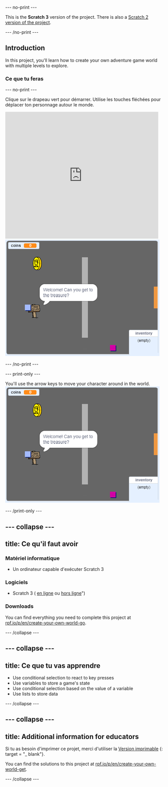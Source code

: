 \--- no-print \---

This is the **Scratch 3** version of the project. There is also a [Scratch 2 version of the project](https://projects.raspberrypi.org/en/projects/create-your-own-world-scratch2).

\--- /no-print \---

## Introduction

In this project, you'll learn how to create your own adventure game world with multiple levels to explore.

### Ce que tu feras

\--- no-print \---

Clique sur le drapeau vert pour démarrer. Utilise les touches fléchées pour déplacer ton personnage autour le monde.

<div class="scratch-preview">
  <iframe allowtransparency="true" width="485" height="402" src="https://scratch.mit.edu/projects/embed/258757783/?autostart=false" frameborder="0" scrolling="no"></iframe>
  <img src="images/showcase.png">
</div>

\--- /no-print \---

\--- print-only \---

You'll use the arrow keys to move your character around in the world. ![showcase.png](images/showcase.png)

\--- /print-only \---

## \--- collapse \---

## title: Ce qu'il faut avoir

### Matériel informatique

- Un ordinateur capable d'exécuter Scratch 3

### Logiciels

- Scratch 3 ( [en ligne](http://rpf.io/scratchon) ou [hors ligne](http://rpf.io/scratchoff)")

### Downloads

You can find everything you need to complete this project at [rpf.io/p/en/create-your-own-world-go](https://rpf.io/p/en/create-your-own-world-go).

\--- /collapse \---

## \--- collapse \---

## title: Ce que tu vas apprendre

- Use conditional selection to react to key presses
- Use variables to store a game's state
- Use conditional selection based on the value of a variable
- Use lists to store data

\--- /collapse \---

## \--- collapse \---

## title: Additional information for educators

Si tu as besoin d'imprimer ce projet, merci d'utiliser la [Version imprimable](https://projects.raspberrypi.org/en/projects/create-your-own-world/print) {: target = "_ blank"}.

You can find the solutions to this project at [rpf.io/p/en/create-your-own-world-get](https://rpf.io/p/en/create-your-own-world-get).

\--- /collapse \---